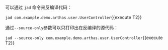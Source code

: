 
可以通过 `jad` 命令来反编译代码：

`jad com.example.demo.arthas.user.UserController`{{execute T2}}


通过`--source-only`参数可以只打印出在反编译的源代码：

`jad --source-only com.example.demo.arthas.user.UserController`{{execute T2}}
